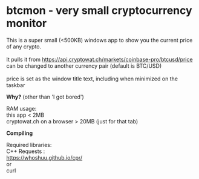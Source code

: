 # btcmon - very small cryptocurrency monitor

This is a super small (<500KB) windows app to show you the current price of any crypto. <br><br>
It pulls it from https://api.cryptowat.ch/markets/coinbase-pro/btcusd/price  <br>
can be changed to another currency pair (default is BTC/USD)<br><br>
price is set as the window title text, including when minimized on the taskbar <br>

<b>Why?</b>
(other than 'I got bored')

RAM usage:<br>
this app < 2MB <br>
cryptowat.ch on a browser > 20MB (just for that tab)  <br>

<b>Compiling</b>

Required libraries:<br>
C++ Requests :
<br>https://whoshuu.github.io/cpr/<br>
or<br>
curl

